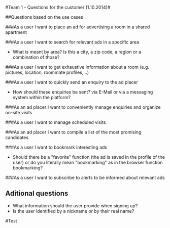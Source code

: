 #Team 1 - Questions for the customer (1.10.2014)#

##Questions based on the use cases


###As a user I want to place an ad for advertising a room in a shared apartment

###As a user I want to search for relevant ads in a specific area

* What is meant by area? Is this a city, a zip code, a region or a combination of those?

###As a user I want to get exhaustive information about a room (e.g. pictures, location, roommate profiles, ..)

###As a user I want to quickly send an enquiry to the ad placer

* How should these enquiries be sent? via E-Mail or via a messaging system within the platform?

###As an ad placer I want to conveniently manage enquiries and organize on-site visits

###As a user I want to manage scheduled visits

###As an ad placer I want to compile a list of the most promising candidates

###As a user I want to bookmark interesting ads

* Should there be a "favorite" function (the ad is saved in the profile of the user) or do you literally mean "bookmarking" as in the browser function bookmarking?

###As a user I want to subscribe to alerts to be informed about relevant ads

## Aditional questions 

* What information should the user provide when signing up?
* Is the user identified by a nickname or by their real name?

#Test
